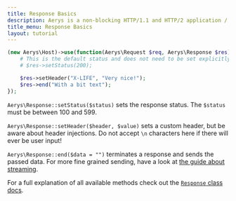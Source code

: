 ```yaml
---
title: Response Basics
description: Aerys is a non-blocking HTTP/1.1 and HTTP/2 application / websocket / static file server.
title_menu: Response Basics
layout: tutorial
---
```


```php
(new Aerys\Host)->use(function(Aerys\Request $req, Aerys\Response $res) {
	# This is the default status and does not need to be set explicitly
	# $res->setStatus(200);

	$res->setHeader("X-LIFE", "Very nice!");
	$res->end("With a bit text");
});
```

`Aerys\Response::setStatus($status)` sets the response status. The `$status` must be between 100 and 599.

`Aerys\Response::setHeader($header, $value)` sets a custom header, but be aware about header injections. Do not accept `\n` characters here if there will ever be user input!

`Aerys\Response::end($data = "")` terminates a response and sends the passed data. For more fine grained sending, have a look at [the guide about streaming](../http-advanced/streaming.md).

For a full explanation of all available methods check out the [`Response` class docs](../classes/response.md).
